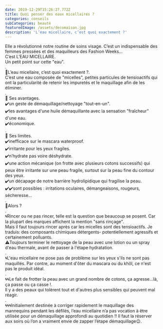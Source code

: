 ```yaml
---
date: 2019-12-29T15:26:27.772Z
title: Quoi penser des eaux micellaires ?
categories: conseils
subCategories: beauté
featuredImage: /assets/decomaison.jpg
description: 'L’eau micellaire, c’est quoi exactement ?'
---
```

Elle a révolutionné notre routine de soins visage. C’est un indispensable des femmes pressées et des maquilleurs des Fashion Weeks...\
C’est L’EAU MICELLAIRE.\
Un petit point sur cette "eau".\
.\
🔵L’eau micellaire, c’est quoi exactement ?.\
C’est une eau composée de "micelles", petites particules de tensioactifs qui ont la particularité de retenir les impuretés et le maquillage afin de les éliminer.\
.\
🔵 Ses avantages.\
✔️un geste de démaquillage/nettoyage "tout-en-un".\
✔️les avantages d'une huile démaquillante avec la sensation "fraîcheur" d'une eau.\
✔️économique.\
.\
🔵 Ses limites.\
✔️inefficace sur le mascara waterproof.\
✔️irritante pour les yeux fragiles.\
✔️n’hydrate pas voire déshydrate.\
✔️une action mécanique (on frotte avec plusieurs cotons successifs) qui peux être irritante sur une peau fragile, surtout sur la peau fine du contour des yeux.\
✔️un décapage de notre barrière hydrolipidique qui fragilise la peau.\
✔️✔️sont possibles : irritations oculaires, démangeaisons, rougeurs, sécheresse...\
.\
🔵Alors ?\
.\
🌀Rincer ou ne pas rincer, telle est la question que beaucoup se posent. Car la plupart des marques affichent la mention "sans rinçage".\
Mais il faut toujours rincer après car les micelles sont des tensioactifs. Je traduis: des composants chimiques détergents- potentiellement agressifs et certainement polluants.\
⚠️Toujours terminer le nettoyage de la peau avec une lotion ou un spray d'eau thermale, avant de passer à l'étape hydratation.\
.\
🌀L'eau micellaire ne pose pas de problème sur les yeux s'ils ne sont pas maquillés. Par contre, au moment d'ôter du mascara ou du khôl, ce n'est pas le produit idéal.\
.\
🌀🌀Le fait de frotter la peau avec un grand nombre de cotons, ça agresse...là, ça passe ou ça casse !.\
Il y a des peaux qui tolèrent tout et d'autres plus sensibles qui peuvent mal réagir.\
.\
🌀🌀🌀Initialement destinée à corriger rapidement le maquillage des mannequins pendant les défilés, l’eau micellaire n’a pas vocation à être utilisée pour un démaquillage approfondi au quotidien !! Il faut la réserver aux soirs où l’on a vraiment envie de zapper l’étape démaquillage😉.
